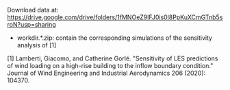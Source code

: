 Download data at: https://drive.google.com/drive/folders/1fMNOeZ9lFJ0is0l8PpKuXCmGTnb5sroN?usp=sharing

  - workdir.*.zip: contain the corresponding simulations of the sensitivity analysis of [1]

[1] Lamberti, Giacomo, and Catherine Gorlé. "Sensitivity of LES predictions of wind loading on a high-rise building to the inflow boundary condition." Journal of Wind Engineering and Industrial Aerodynamics 206 (2020): 104370.
